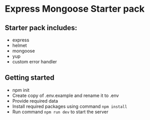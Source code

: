 # Express Mongoose Starter pack

## Starter pack includes:

- express
- helmet
- mongoose
- yup
- custom error handler

## Getting started

- npm init
- Create copy of .env.example and rename it to .env
- Provide required data
- Install required packages using command `npm install`
- Run command `npm run dev` to start the server
